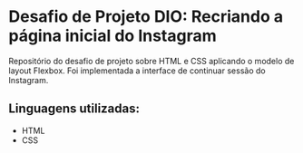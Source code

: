 # Desafio de Projeto DIO: Recriando a página inicial do Instagram

Repositório do desafio de projeto sobre HTML e CSS aplicando o modelo de layout Flexbox. Foi implementada a interface de continuar sessão do Instagram. 

## Linguagens utilizadas:

* HTML 
* CSS 

